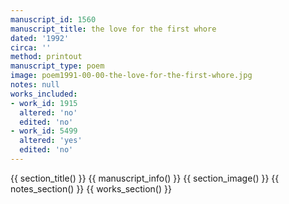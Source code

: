 ```yaml
---
manuscript_id: 1560
manuscript_title: the love for the first whore
dated: '1992'
circa: ''
method: printout
manuscript_type: poem
image: poem1991-00-00-the-love-for-the-first-whore.jpg
notes: null
works_included:
- work_id: 1915
  altered: 'no'
  edited: 'no'
- work_id: 5499
  altered: 'yes'
  edited: 'no'
---
```


{{ section_title() }}
{{ manuscript_info() }}
{{ section_image() }}
{{ notes_section() }}
{{ works_section() }}
